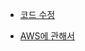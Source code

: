 * [코드 수정](https://github.com/ckdqja135/Typescript-restful-starter/blob/master/mdfile/2020-04-10/%EC%BD%94%EB%93%9C%20%EC%88%98%EC%A0%95.md)

* [AWS에 관해서](https://github.com/ckdqja135/Typescript-restful-starter/blob/master/mdfile/2020-04-10/AWS%20%EA%B4%80%EB%A0%A8.md)
